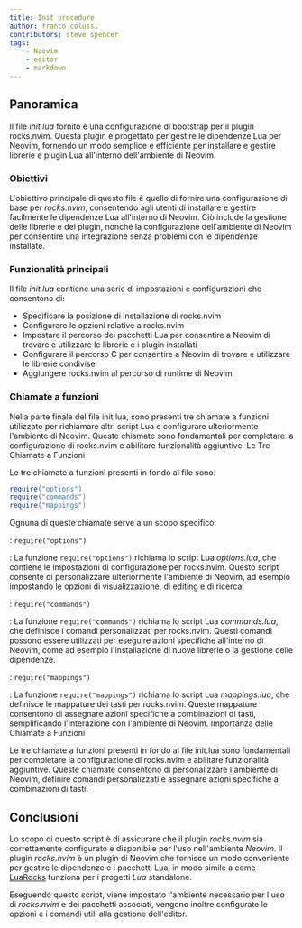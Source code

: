 ```yaml
---
title: Init procedure
author: franco colussi
contributors: steve spencer
tags:
    - Neovim
    - editor
    - markdown
---
```

<!--vale off-->

## Panoramica

Il file *init.lua* fornito è una configurazione di bootstrap per il plugin rocks.nvim. Questa plugin è progettato per gestire le dipendenze Lua per Neovim, fornendo un modo semplice e efficiente per installare e gestire librerie e plugin Lua all'interno dell'ambiente di Neovim.

### Obiettivi

L'obiettivo principale di questo file è quello di fornire una configurazione di base per *rocks.nvim*, consentendo agli utenti di installare e gestire facilmente le dipendenze Lua all'interno di Neovim. Ciò include la gestione delle librerie e dei plugin, nonché la configurazione dell'ambiente di Neovim per consentire una integrazione senza problemi con le dipendenze installate.

### Funzionalità principali

Il file *init.lua* contiene una serie di impostazioni e configurazioni che consentono di:

* Specificare la posizione di installazione di rocks.nvim
* Configurare le opzioni relative a rocks.nvim
* Impostare il percorso dei pacchetti Lua per consentire a Neovim di trovare e utilizzare le librerie e i plugin installati
* Configurare il percorso C per consentire a Neovim di trovare e utilizzare le librerie condivise
* Aggiungere rocks.nvim al percorso di runtime di Neovim

### Chiamate a funzioni

Nella parte finale del file init.lua, sono presenti tre chiamate a funzioni utilizzate per richiamare altri script Lua e configurare ulteriormente l'ambiente di Neovim. Queste chiamate sono fondamentali per completare la configurazione di rocks.nvim e abilitare funzionalità aggiuntive.
Le Tre Chiamate a Funzioni

Le tre chiamate a funzioni presenti in fondo al file sono:

```lua
require("options")
require("commands")
require("mappings")
```

Ognuna di queste chiamate serve a un scopo specifico:

: `require("options")`

: La funzione `require("options")` richiama lo script Lua *options.lua*, che contiene le impostazioni di configurazione per rocks.nvim. Questo script consente di personalizzare ulteriormente l'ambiente di Neovim, ad esempio impostando le opzioni di visualizzazione, di editing e di ricerca.

: `require("commands")`

: La funzione `require("commands")` richiama lo script Lua *commands.lua*, che definisce i comandi personalizzati per rocks.nvim. Questi comandi possono essere utilizzati per eseguire azioni specifiche all'interno di Neovim, come ad esempio l'installazione di nuove librerie o la gestione delle dipendenze.

: `require("mappings")`

: La funzione `require("mappings")` richiama lo script Lua *mappings.lua*, che definisce le mappature dei tasti per rocks.nvim. Queste mappature consentono di assegnare azioni specifiche a combinazioni di tasti, semplificando l'interazione con l'ambiente di Neovim.
Importanza delle Chiamate a Funzioni

Le tre chiamate a funzioni presenti in fondo al file init.lua sono fondamentali per completare la configurazione di rocks.nvim e abilitare funzionalità aggiuntive. Queste chiamate consentono di personalizzare l'ambiente di Neovim, definire comandi personalizzati e assegnare azioni specifiche a combinazioni di tasti.

## Conclusioni

Lo scopo di questo script è di assicurare che il plugin *rocks.nvim* sia correttamente configurato e disponibile per l'uso nell'ambiente *Neovim*. Il plugin *rocks.nvim* è un plugin di Neovim che fornisce un modo conveniente per gestire le dipendenze e i pacchetti Lua, in modo simile a come [LuaRocks](https://luarocks.org) funziona per i progetti *Lua* standalone.

Eseguendo questo script, viene impostato l'ambiente necessario per l'uso di *rocks.nvim* e dei pacchetti associati, vengono inoltre configurate le opzioni e i comandi utili alla gestione dell'editor.
